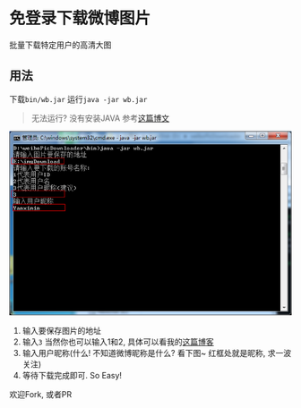 # 免登录下载微博图片

批量下载特定用户的高清大图

## 用法

下载`bin/wb.jar`
运行`java -jar wb.jar`

>无法运行? 没有安装JAVA 参考[这篇博文](http://www.cnblogs.com/ottox/p/3313540.html)

![](img/1.png)
1. 输入要保存图片的地址
2. 输入`3` 当然你也可以输入1和2, 具体可以看我的[这篇博客](http://blog.yanximin.site/2017/09/05/weibo-userid-containerid/)
3. 输入用户昵称(什么! 不知道微博昵称是什么? 看下图~ 红框处就是昵称, 求一波关注)
4. 等待下载完成即可. So Easy!

欢迎Fork, 或者PR
